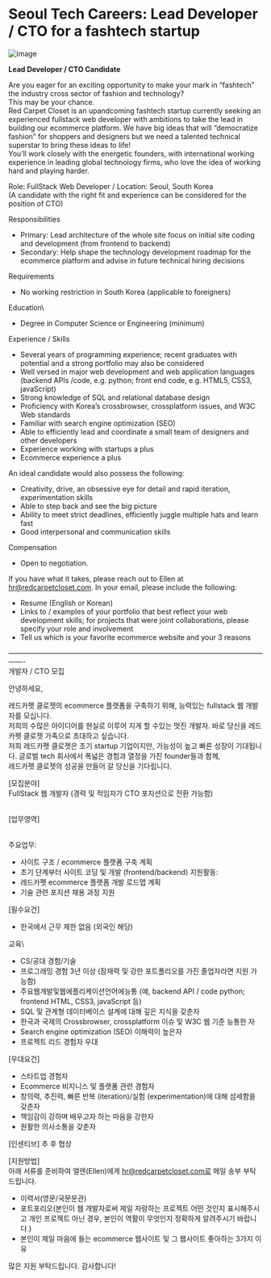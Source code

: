 Seoul Tech Careers: Lead Developer / CTO for a fashtech startup 
================================================================

![image](http://media.tumblr.com/3a0093657e210472d511353149c9ca2a/tumblr_inline_mxh2nwZ8LX1qz73mc.png)

**Lead Developer / CTO Candidate**

Are you eager for an exciting opportunity to make your mark in
“fashtech” the industry cross sector of fashion and technology?\
This may be your chance.\
Red Carpet Closet is an upandcoming fashtech startup currently seeking
an experienced fullstack web developer with ambitions to take the lead
in building our ecommerce platform. We have big ideas that will
“democratize fashion” for shoppers and designers but we need a talented
technical superstar to bring these ideas to life!\
You’ll work closely with the energetic founders, with international
working experience in leading global technology firms, who love the idea
of working hard and playing harder.

Role: FullStack Web Developer / Location: Seoul, South Korea\
(A candidate with the right fit and experience can be considered for the
position of CTO)

Responsibilities

-   Primary: Lead architecture of the whole site focus on initial site
    coding and development (from frontend to backend)
-   Secondary: Help shape the technology development roadmap for the
    ecommerce platform and advise in future technical hiring decisions

Requirements

-   No working restriction in South Korea (applicable to foreigners)

Education\

-   Degree in Computer Science or Engineering (minimum)

Experience / Skills

-   Several years of programming experience; recent graduates with
    potential and a strong portfolio may also be considered
-   Well versed in major web development and web application languages
    (backend APIs /code, e.g. python; front end code, e.g. HTML5, CSS3,
    javaScript)
-   Strong knowledge of SQL and relational database design
-   Proficiency with Korea’s crossbrowser, crossplatform issues, and W3C
    Web standards
-   Familiar with search engine optimization (SEO)
-   Able to efficiently lead and coordinate a small team of designers
    and other developers
-   Experience working with startups a plus
-   Ecommerce experience a plus

An ideal candidate would also possess the following:

-   Creativity, drive, an obsessive eye for detail and rapid iteration,
    experimentation skills
-   Able to step back and see the big picture
-   Ability to meet strict deadlines, efficiently juggle multiple hats
    and learn fast
-   Good interpersonal and communication skills

Compensation

-   Open to negotiation.

If you have what it takes, please reach out to Ellen at
hr@redcarpetcloset.com. In your email, please include the following:

-   Resume (English or Korean)
-   Links to / examples of your portfolio that best reflect your web
    development skills; for projects that were joint collaborations,
    please specify your role and involvement
-   Tell us which is your favorite ecommerce website and your 3 reasons

——————————————————————————————————————-\
개발자 / CTO 모집

안녕하세요,

레드카펫 클로젯의 ecommerce 플랫폼을 구축하기 위해, 능력있는 fullstack
웹 개발자를 모십니다.\
저희의 수많은 아이디어를 현실로 이루어 지게 할 수있는 멋진 개발자. 바로
당신을 레드카펫 클로젯 가족으로 초대하고 싶습니다.\
저희 레드카펫 클로젯은 초기 startup 기업이지만, 가능성이 높고 빠른
성장이 기대됩니다. 글로벌 tech 회사에서 폭넓은 경험과 열정을 가진
founder들과 함께,\
레드카펫 클로젯의 성공을 만들어 갈 당신을 기다립니다.

[모집분야]\
FullStack 웹 개발자 (경력 및 적임자가 CTO 포지션으로 전환 가능함)

\
[업무영역]

\
주요업무:

-   사이트 구조 / ecommerce 플랫폼 구축 계획
-   초기 단계부터 사이트 코딩 및 개발 (frontend/backend) 지원활동:
-   레드카펫 ecommerce 플랫폼 개발 로드맵 계획
-   기술 관련 포지션 채용 과정 지원

[필수요건]

-   한국에서 근무 제한 없음 (외국인 해당)

교육\

-   CS/공대 경험/기술
-   프로그래밍 경험 3년 이상 (잠재력 및 강한 포트폴리오를 가진
    졸업자라면 지원 가능함)
-   주요웹개발및웹에플리케이션언어에능통 (예, backend API / code python;
    frontend HTML, CSS3, javaScript 등)
-   SQL 및 관계형 데이터베이스 설계에 대해 깊은 지식을 갖춘자
-   한국과 국제의 Crossbrowser, crossplatform 이슈 및 W3C 웹 기준 능통한
    자
-   Search engine optimization (SEO) 이해력이 높은자
-   프로젝트 리드 경험자 우대

[우대요건]

-   스타트업 경험자
-   Ecommerce 비지니스 및 플랫폼 관련 경험자
-   창의력, 추진력, 빠른 반복 (iteration)/실험 (experimentation)에 대해
    섬세함을 갖춘자
-   책임감이 강하며 배우고자 하는 마음을 강한자
-   원활한 의사소통을 갖춘자

[인센티브] 추 후 협상

[지원방법]\
아래 서류를 준비하여 엘렌(Ellen)에게 hr@redcarpetcloset.com로 메일 송부
부탁 드립니다.

-   이력서(영문/국문문관)
-   포트포리오(본인이 웹 개발자로써 제일 자랑하는 프로젝트 어떤 것인지
    표시해주시고 개인 프로젝트 아닌 경우, 본인이 역활이 무엇인지
    정확하게 알려주시기 바랍니다.)
-   본인이 제일 마음에 들는 ecommerce 웹사이트 및 그 웹사이트 좋아하는
    3가지 이유

많은 지원 부탁드립니다. 감사합니다!


